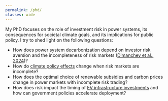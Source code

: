 ```yaml
---
permalink: /phd/
classes: wide
---
```

My PhD focuses on the role of investment risk in power systems, its consequences for societal climate goals, and its implications for public policy. I try to shed light on the following questions:

* How does power system decarbonization depend on investor risk aversion and the incompleteness of risk markets ([Dimanchev et al., 2024](https://doi.org/10.1016/j.eneco.2024.107639))?
* How do [climate policy effects](https://doi.org/10.32866/001c.94993) change when risk markets are incomplete?
* How does the optimal choice of renewable subsidies and carbon prices change in power markets with incomplete risk trading?
* How does risk impact the timing of [EV infrastructure investments](https://www.sciencedirect.com/science/article/pii/S0301421523002884) and how can government policies accelerate deployment?
